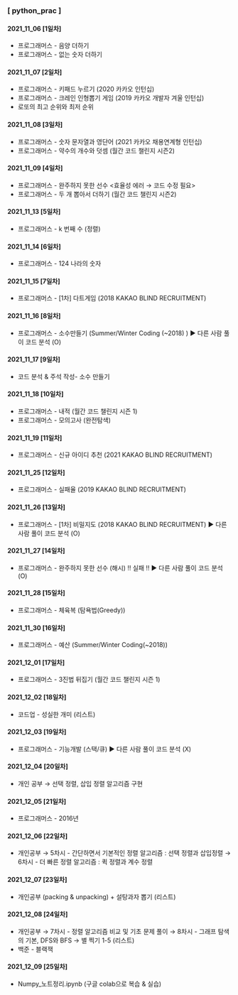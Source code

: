 ### [ python_prac ] 
#### 2021_11_06 [1일차]
 * 프로그래머스 - 음양 더하기 
 * 프로그래머스 - 없는 숫자 더하기
#### 2021_11_07 [2일차]
 * 프로그래머스 - 키패드 누르기 (2020 카카오 인턴십)
 * 프로그래머스 - 크레인 인형뽑기 게임 (2019 카카오 개발자 겨울 인턴십)
 * 로또의 최고 순위와 최저 순위
#### 2021_11_08 [3일차]
 * 프로그래머스 - 숫자 문자열과 영단어 (2021 카카오 채용연계형 인턴십)
 * 프로그래머스 - 약수의 개수와 덧셈 (월간 코드 챌린지 시즌2)
#### 2021_11_09 [4일차]
 * 프로그래머스 - 완주하지 못한 선수 <효율성 에러 → 코드 수정 필요>
 * 프로그래머스 - 두 개 뽑아서 더하기 (월간 코드 챌린지 시즌2) 
#### 2021_11_13 [5일차]
 * 프로그래머스 - k 번째 수 (정렬)
#### 2021_11_14 [6일차]
 * 프로그래머스 - 124 나라의 숫자
#### 2021_11_15 [7일차]
 * 프로그래머스 - [1차] 다트게임 (2018 KAKAO BLIND RECRUITMENT) 
#### 2021_11_16 [8일차]
 * 프로그래머스 - 소수만들기 (Summer/Winter Coding (~2018) )  ▶ 다른 사람 풀이 코드 분석 (O)
#### 2021_11_17 [9일차]
 * 코드 분석 & 주석 작성- 소수 만들기 
#### 2021_11_18 [10일차]
 * 프로그래머스 - 내적 (월간 코드 챌린지 시즌 1)
 * 프로그래머스 - 모의고사 (완전탐색)
#### 2021_11_19 [11일차]
 * 프로그래머스 - 신규 아이디 추천 (2021 KAKAO BLIND RECRUITMENT)
#### 2021_11_25 [12일차]
 * 프로그래머스 - 실패율 (2019 KAKAO BLIND RECRUITMENT)
#### 2021_11_26 [13일차]
 * 프로그래머스 - [1차] 비밀지도 (2018 KAKAO BLIND RECRUITMENT)  ▶ 다른 사람 풀이 코드 분석 (O)
#### 2021_11_27 [14일차]
 * 프로그래머스 - 완주하지 못한 선수 (해시) !! 실패 !! ▶ 다른 사람 풀이 코드 분석 (O)
#### 2021_11_28 [15일차]
 * 프로그래머스 - 체육복 (탐욕법(Greedy))
#### 2021_11_30 [16일차]
 * 프로그래머스 - 예산 (Summer/Winter Coding(~2018))
#### 2021_12_01 [17일차]
 * 프로그래머스 - 3진법 뒤집기 (월간 코드 챌린지 시즌 1)
#### 2021_12_02 [18일차]
 * 코드업 - 성실한 개미 (리스트)
#### 2021_12_03 [19일차]
 * 프로그래머스 - 기능개발 (스택/큐)  ▶ 다른 사람 풀이 코드 분석 (X)
#### 2021_12_04 [20일차]
 * 개인 공부 
 → 선택 정렬, 삽입 정렬 알고리즘 구현
#### 2021_12_05 [21일차]
 * 프로그래머스 - 2016년
#### 2021_12_06 [22일차]
 * 개인공부 
   → 5차시 - 간단하면서 기본적인 정렬 알고리즘 : 선택 정렬과 삽입정렬
   → 6차시 - 더 빠른 정렬 알고리즘 : 퀵 정렬과 계수 정렬
#### 2021_12_07 [23일차]
 * 개인공부 (packing & unpacking) + 설탕과자 뽑기 (리스트)
#### 2021_12_08 [24일차]
 * 개인공부
  → 7차시 - 정렬 알고리즘 비교 및 기초 문제 풀이
  → 8차시 - 그래프 탐색의 기본, DFS와 BFS
  → 별 찍기 1-5 (리스트)
 * 백준 - 블랙잭
#### 2021_12_09 [25일차]
 - Numpy_노트정리.ipynb (구글 colab으로 복습 & 실습)
